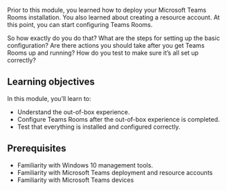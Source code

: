Prior to this module, you learned how to deploy your Microsoft Teams Rooms installation. You also learned about creating a resource account. At this point, you can start configuring Teams Rooms.

So how exactly do you do that? What are the steps for setting up the basic configuration? Are there actions you should take after you get Teams Rooms up and running? How do you test to make sure it’s all set up correctly?

 ## Learning objectives

In this module, you’ll learn to:
 
- Understand the out-of-box experience.
- Configure Teams Rooms after the out-of-box experience is completed.
- Test that everything is installed and configured correctly. 

## Prerequisites

- Familiarity with Windows 10 management tools.
- Familiarity with Microsoft Teams deployment and resource accounts
- Familiarity with Microsoft Teams devices
